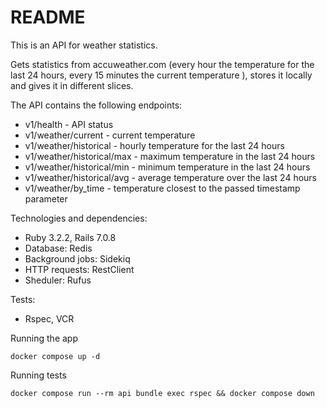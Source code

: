 # README

This is an API for weather statistics.

Gets statistics from accuweather.com (every hour the temperature for the last 24 hours, every 15 minutes the current temperature ), stores it locally and gives it in different slices.

The API contains the following endpoints:

* v1/health - API status
* v1/weather/current - current temperature
* v1/weather/historical - hourly temperature for the last 24 hours
* v1/weather/historical/max - maximum temperature in the last 24 hours
* v1/weather/historical/min - minimum temperature in the last 24 hours
* v1/weather/historical/avg - average temperature over the last 24 hours
* v1/weather/by_time - temperature closest to the passed timestamp parameter

Technologies and dependencies:

* Ruby 3.2.2, Rails 7.0.8
* Database: Redis
* Background jobs: Sidekiq
* HTTP requests: RestClient
* Sheduler: Rufus

Tests:

* Rspec, VCR

Running the app
```
docker compose up -d
```

Running tests
```
docker compose run --rm api bundle exec rspec && docker compose down
```
